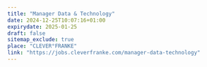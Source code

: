 ```yaml
---
title: "Manager Data & Technology"
date: 2024-12-25T10:07:16+01:00
expirydate: 2025-01-25
draft: false
sitemap_exclude: true
place: "CLEVER°FRANKE"
link: "https://jobs.cleverfranke.com/manager-data-technology"
---
```

